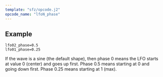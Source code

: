 ```yaml
---
template: "sfz/opcode.j2"
opcode_name: "lfoN_phase"
---
```

## Example

```sfz
lfo02_phase=0.5
lfo01_phase=0.25
```

If the wave is a sine (the default shape), then phase 0 means the LFO starts
at value 0 (center) and goes up first. Phase 0.5 means starting at 0 and going
down first. Phase 0.25 means starting at 1 (max).
